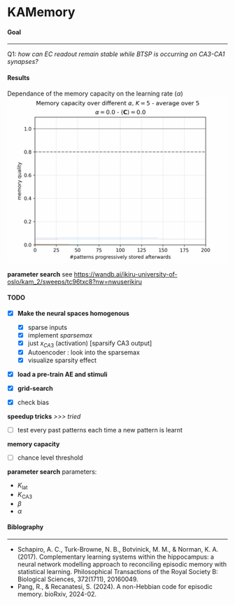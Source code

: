 # KAMemory

#### Goal
---
Q1: *how can EC readout remain stable while BTSP is occurring on CA3-CA1 synapses?*



#### Results


Dependance of the memory capacity on the learning rate ($\alpha$)
![roaming](media/rcapacities_193733.gif)


**parameter search**
see https://wandb.ai/ikiru-university-of-oslo/kam_2/sweeps/tc96txc8?nw=nwuserikiru



#### TODO

- [x] **Make the neural spaces homogenous**
	- [x] sparse inputs
	- [x] implement *sparsemax*
	- [x] just $x_{CA3}$  (activation) \[sparsify CA3 output\]
	- [x] Autoencoder : look into the sparsemax
	- [x] visualize sparsity effect

- [x] **load a pre-train AE and stimuli**
- [x] **grid-search**


- [x] check bias

**speedup tricks** *>>> tried*
- [ ] test every past patterns each time a new pattern is learnt

**memory capacity**
- [ ] chance level threshold

**parameter search**
parameters:
- $K_{\text{lat}}$
- $K_{\text{CA3}}$
- $\beta$
- $\alpha$





#### Biblography
---
- Schapiro, A. C., Turk-Browne, N. B., Botvinick, M. M., & Norman, K. A. (2017). Complementary learning systems within the hippocampus: a neural network modelling approach to reconciling episodic memory with statistical learning. Philosophical Transactions of the Royal Society B: Biological Sciences, 372(1711), 20160049.
- Pang, R., & Recanatesi, S. (2024). A non-Hebbian code for episodic memory. bioRxiv, 2024-02.



